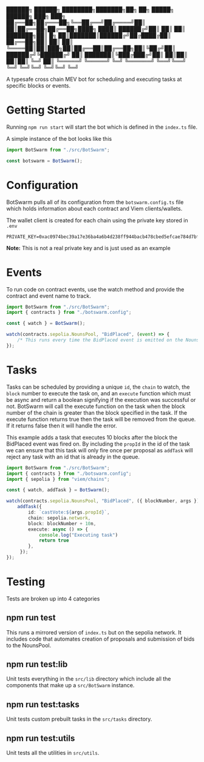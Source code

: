 ██████╗  ██████╗ ████████╗███████╗██╗    ██╗ █████╗ ██████╗ ███╗   ███╗
██╔══██╗██╔═══██╗╚══██╔══╝██╔════╝██║    ██║██╔══██╗██╔══██╗████╗ ████║
██████╔╝██║   ██║   ██║   ███████╗██║ █╗ ██║███████║██████╔╝██╔████╔██║
██╔══██╗██║   ██║   ██║   ╚════██║██║███╗██║██╔══██║██╔══██╗██║╚██╔╝██║
██████╔╝╚██████╔╝   ██║   ███████║╚███╔███╔╝██║  ██║██║  ██║██║ ╚═╝ ██║
╚═════╝  ╚═════╝    ╚═╝   ╚══════╝ ╚══╝╚══╝ ╚═╝  ╚═╝╚═╝  ╚═╝╚═╝     ╚═╝

A typesafe cross chain MEV bot for scheduling and executing tasks at specific blocks or events.

# Getting Started

Running `npm run start` will start the bot which is defined in the `index.ts` file.

A simple instance of the bot looks like this

```typescript
import BotSwarm from "./src/BotSwarm";

const botswarm = BotSwarm();
```

# Configuration

BotSwarm pulls all of its configuration from the `botswarm.config.ts` file which holds information about each contract and Viem clients/wallets.

The wallet client is created for each chain using the private key stored in `.env`

```env
PRIVATE_KEY=0xac0974bec39a17e36ba4a6b4d238ff944bacb478cbed5efcae784d7bf4f2ff80
```
**Note:** This is not a real private key and is just used as an example

# Events

To run code on contract events, use the watch method and provide the contract and event name to track.

```typescript
import BotSwarm from "./src/BotSwarm";
import { contracts } from "./botswarm.config";

const { watch } = BotSwarm();

watch(contracts.sepolia.NounsPool, "BidPlaced", (event) => {
    /* This runs every time the BidPlaced event is emitted on the NounsPool contract that is deployed on the Sepolia network */
});
```

# Tasks

Tasks can be scheduled by providing a unique `id`, the `chain` to watch, the `block` number to execute the task on, and an `execute` function which must be async and return a boolean signifying if the execution was successful or not. BotSwarm will call the execute function on the task when the block number of the chain is greater than the block specified in the task. If the execute function returns true then the task will be removed from the queue. If it returns false then it will handle the error.

This example adds a task that executes 10 blocks after the block the BidPlaced event was fired on. By including the `propId` in the id of the task we can ensure that this task will only fire once per proposal as `addTask` will reject any task with an id that is already in the queue.

```typescript
import BotSwarm from "./src/BotSwarm";
import { contracts } from "./botswarm.config";
import { sepolia } from "viem/chains";

const { watch, addTask } = BotSwarm();

watch(contracts.sepolia.NounsPool, "BidPlaced", ({ blockNumber, args }) => {
    addTask({
        id: `castVote:${args.propId}`,
        chain: sepolia.network,
        block: blockNumber + 10n,
        execute: async () => {
            console.log("Executing task")
            return true
        },
     });
});
```

# Testing

Tests are broken up into 4 categories

## npm run test

This runs a mirrored version of `index.ts` but on the sepolia network. It includes code that automates creation of proposals and submission of bids to the NounsPool.

## npm run test:lib

Unit tests everything in the `src/lib` directory which include all the components that make up a `src/BotSwarm` instance.

## npm run test:tasks

Unit tests custom prebuilt tasks in the `src/tasks` directory.

## npm run test:utils

Unit tests all the utilities in `src/utils`.
